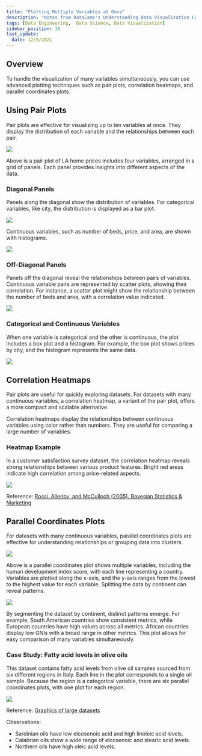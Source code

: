 ```yaml
---
title: "Plotting Multiple Variables at Once"
description: "Notes from DataCamp's Understanding Data Visualization Course"
tags: [Data Engineering,  Data Science, Data Visualization]
sidebar_position: 18
last_update:
  date: 12/5/2021
---
```



## Overview

To handle the visualization of many variables simultaneously, you can use advanced plotting techniques such as pair plots, correlation heatmaps, and parallel coordinates plots.

## Using Pair Plots

Pair plots are effective for visualizing up to ten variables at once. They display the distribution of each variable and the relationships between each pair.

<div class='img-center'>

![](/img/docs/pair-plots-la-home-pricesss.png)

</div>

Above is a pair plot of LA home prices includes four variables, arranged in a grid of panels. Each panel provides insights into different aspects of the data.

### Diagonal Panels

Panels along the diagonal show the distribution of variables. For categorical variables, like city, the distribution is displayed as a bar plot. 

<div class='img-center'>

![](/img/docs/pair-plots-la-home-pricesss-diagonal-panels.png)

</div>

Continuous variables, such as number of beds, price, and area, are shown with histograms.

<div class='img-center'>

![](/img/docs/pair-plots-la-home-pricesss-non-diagonal-panels.png)

</div>


### Off-Diagonal Panels

Panels off the diagonal reveal the relationships between pairs of variables. Continuous variable pairs are represented by scatter plots, showing their correlation. For instance, a scatter plot might show the relationship between the number of beds and area, with a correlation value indicated.

<div class='img-center'>

![](/img/docs/pair-plots-la-home-pricesss-off-diagonalll.png)

</div>

### Categorical and Continuous Variables

When one variable is categorical and the other is continuous, the plot includes a box plot and a histogram. For example, the box plot shows prices by city, and the histogram represents the same data.

<div class='img-center'>

![](/img/docs/pair-plots-la-home-pricesss-categ-continuous-varssss.png)

</div>

## Correlation Heatmaps

Pair plots are useful for quickly exploring datasets. For datasets with many continuous variables, a correlation heatmap, a variant of the pair plot, offers a more compact and scalable alternative.

Correlation heatmaps display the relationships between continuous variables using color rather than numbers. They are useful for comparing a large number of variables.

### Heatmap Example

In a customer satisfaction survey dataset, the correlation heatmap reveals strong relationships between various product features. Bright red areas indicate high correlation among price-related aspects.

<div class='img-center'>

![](/img/docs/heat-mapppp-cust-satisfaction-survey-dataset.png)

</div>

Reference: [Rossi, Allenby, and McCulloch (2005). Bayesian Statistics & Marketing](https://onlinelibrary.wiley.com/doi/book/10.1002/0470863692)


## Parallel Coordinates Plots

For datasets with many continuous variables, parallel coordinates plots are effective for understanding relationships or grouping data into clusters.

<div class='img-center'>

![](/img/docs/parallel-coordinates-plot-examplesssse.png)

</div>

Above is a parallel coordinates plot shows multiple variables, including the human development index score, with each line representing a country. Variables are plotted along the x-axis, and the y-axis ranges from the lowest to the highest value for each variable. Splitting the data by continent can reveal patterns.

<div class='img-center'>

![](/img/docs/parallel-coordinates-plot-splittingggg.png)

</div>

By segmenting the dataset by continent, distinct patterns emerge. For example, South American countries show consistent metrics, while European countries have high values across all metrics. African countries display low GNIs with a broad range in other metrics. This plot allows for easy comparison of many variables simultaneously.


### Case Study: Fatty acid levels in olive oils

This dataset contains fatty acid levels from olive oil samples sourced from six different regions in Italy. Each line in the plot corresponds to a single oil sample. Because the region is a categorical variable, there are six parallel coordinates plots, with one plot for each region.

<div class='img-center'>

![](/img/docs/case-study-fatty-acids-olive-oils-italyyyy.png)

</div>

Reference: [Graphics of large datasets](https://www.springer.com/gp/book/9780387329062)

Observations:

- Sardinian oils have low elcosenoic acid and high linoleic acid levels.
- Calabrian oils show a wide range of elcosenoic and stearic acid levels.
- Northern oils have high oleic acid levels.